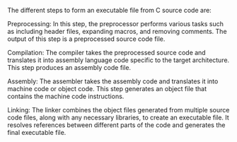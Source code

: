 The different steps to form an executable file from C source code are:

Preprocessing: In this step, the preprocessor performs various tasks such as including header files, expanding macros, and removing comments. The output of this step is a preprocessed source code file.

Compilation: The compiler takes the preprocessed source code and translates it into assembly language code specific to the target architecture. This step produces an assembly code file.

Assembly: The assembler takes the assembly code and translates it into machine code or object code. This step generates an object file that contains the machine code instructions.

Linking: The linker combines the object files generated from multiple source code files, along with any necessary libraries, to create an executable file. It resolves references between different parts of the code and generates the final executable file.
